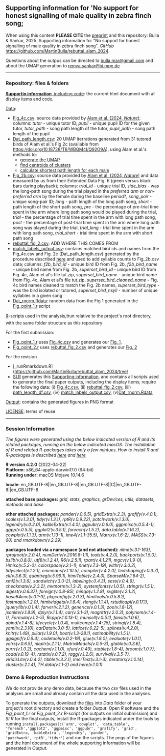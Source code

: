 ## Supporting information for 'No support for honest signalling of male quality in zebra finch song;

When using this content **PLEASE CITE** the [preprint](https://ecoevorxiv.org/repository/view/7530/) and this repository: Bulla & Sankar, 2025. Supporting information for "No support for honest signalling of male quality in zebra finch song". *GitHub* https://github.com/MartinBulla/rebuttal_alam_2024.

Questions about the outpus can be directed to bulla.mar@gmail.com and  about the UMAP generation to remya.sankar@bi.mpg.de

***

### Repository: files & folders
[**Supportin information**, including code](https://martinbulla.github.io/rebuttal_alam_2024/): the current html document with all display items and code.

[Data](Data/):
- [Fig_4c.csv](Data/Fig_4c.csv): source data provided by [Alam et al. (2024, *Nature*)](https://doi.org/10.1038/s41586-024-07207-4); columns: *tutor* - unique tutor ID, *pupil* - unique pupil ID for the given tutor, *tutor_path* - song path length of the tutor, *pupil_path* - song path length of the pupil
- [Dat_path_length.csv](Data/DAT_path_length.csv): 20 UMAP iterrations generated from 31 tutored birds of Alam et al.'s Fig 2c (available from https://doi.org/10.18738/T8/WBQM4I/Q92O9A), using Alam et al.'s methods to:
    -  [generate the UMAP](https://github.com/ymir-k/UMAP_test/blob/main/AlamTests/3-RseedTest/Scripts/generate_rseed_embeddings.ipynb)
    - [find centroids of clusters](https://github.com/ymir-k/UMAP_test/blob/main/AlamTests/3-RseedTest/Scripts/find_kmeans_centroids_of_rseed_embeddings.ipynb)
    - [calculate shortest path length for each male](https://github.com/ymir-k/UMAP_test/blob/main/AlamTests/3-RseedTest/Scripts/bird_paths_from_many_kcentroids.ipynb)
- [Fig_2b.csv](Data/Fig_2b.csv): source data provided by [Alam et al. (2024, *Nature*)](https://doi.org/10.1038/s41586-024-07207-4) and data measured by us from their Extended Data Fig. 6 (green versus black bars during playback); columns: *trial_id* - unique trial ID, *side_bias* - was the long-path song during the trial played in the *preferred arm* or *non-preferred arm* by the female during the baseline period?, *song_pair* - unique song-pair ID; *long* - path length of the long path song, *short* - path length of the short path song, *pre* - the percentage of pre-trial time spent in the arm where long path song would be played during the trial, *trial* -  the percentage of trial time spent in the arm with long path song, *post* - the percentage of post-trial time spent in the arm where long path song was played during the trial, *trial_long* - trial time spent in the arm with long path song, *trial_short* - trial time spent in the arm with short path song
- [rebuttal_fig_2.csv](Data/rebuttal_fig_2.csv): ADD WHERE THIS COMES FROM
- [match_labels_output.csv](Data/match_labels_output.csv): contains matched bird ids and names from the Fig_4c.csv and Fig. 2c (Dat_path_length.csv) generated by the procedure described [here](Python/create_bird_labels.pdf) and used to add syllable counts to Fig_2b.csv data; columns: *f2b_bird_id* - unique bird ID from Fig. 2b, *f2b_bird_name* - unique bird name from Fig. 2b, *superset_bird_id* - unique bird ID from Fig. 4c, Alam et al's file tut.zip, *superset_bird_name* - unique bird name from Fig. 4c, Alam et al's file tut.zip, *superset_bird_cleaned_name* - Fig. 4c bird names cleaned to match the Fig. 2b names, *superset_bird_type* - was the bird isolated or tutored, *superset_bird_nsyll* - number of unique syllables in a given song
- [Dat_rnorm.Rdata](Data/Dat_rnorm.Rdata): random data from the Fig 1 generated in the [Fig_point_1.r](R/Fig_point_1.r) script


[R](R/)-scripts used in the analysis,❗run relative to the project's root directory, with the same folder structure as this repository

For the first submission:
- [Fig_point_1.r](R/Fig_point_1.r) uses [Fig_4c.csv](Data/Fig_4c.csv) and generates our [Fig. 1](Output/Fig_point_1.png),
- [Fig_point_2.r](R/Fig_point_2.r) uses [rebuttal_fig_2.csv](Data/rebuttal_fig_2.csv) and generates our [Fig. 2](Output/Fig_point_2.png) 

For the revision
- [_runRmarkdown.R](https://github.com/MartinBulla/rebuttal_alam_2024/tree/
- [SI.R](https://github.com/MartinBulla/rebuttal_alam_2024/tree/main/R/SI.R) generates this [Supporting information](https://martinbulla.github.io/rebuttal_alam_2024/), and contains all scripts used to generate the final paper outputs, including the display items; require the following data: (i) [Fig_4c.csv](https://github.com/MartinBulla/rebuttal_alam_2024/tree/main/Data/Fig_4c.csv), (ii) [rebuttal_fig_2.csv](https://github.com/MartinBulla/rebuttal_alam_2024/tree/main/Data/rebuttal_fig_2.csv), (iii) [path_length_df.csv](https://github.com/MartinBulla/rebuttal_alam_2024/tree/main/Data/path_length_df.csv), (iv) [match_labels_output.csv](https://github.com/MartinBulla/rebuttal_alam_2024/tree/main/Data/match_labels_output.csv), (v)[Dat_rnorm.Rdata](Data/Dat_rnorm.Rdata)

[Output](Output/): contains the generated figures in PNG format

[LICENSE](LICENSE.txt): terms of reuse

***

### Session Information
*The figures were generated using the below indicated version of R and its related packages, running on the below indicated macOS. The installation of R and related R-packages takes only a few mintues. How to install R and R-packages is described [here](https://rstudio-education.github.io/hopr/starting.html) and [here](https://rstudio-education.github.io/hopr/packages2.html#installing-packages)*

**R version 4.2.0** (2022-04-22)  
**Platform:** x86_64-apple-darwin17.0 (64-bit)  
**Running under:** macOS Mojave 10.14.6  

**locale:** en_GB.UTF-8||en_GB.UTF-8||en_GB.UTF-8||C||en_GB.UTF-8||en_GB.UTF-8

**attached base packages:** *grid, stats, graphics, grDevices, utils, datasets, methods and base*

**other attached packages:**
*pander(v.0.6.5), gridExtra(v.2.3), grafify(v.4.0.1), scales(v.1.3.0), tidyr(v.1.3.1), rptR(v.0.9.22), patchwork(v.1.3.0), legendry(v.0.2.0), kableExtra(v.1.4.0), ggpubr(v.0.6.0), ggpmisc(v.0.5.4-1), ggpp(v.0.5.5), ggplot2(v.3.5.1), foreach(v.1.5.2), data.table(v.1.16.2), cowplot(v.1.1.3), arm(v.1.13-1), lme4(v.1.1-35.5), Matrix(v.1.6-2), MASS(v.7.3-60) and rmarkdown(v.2.29)*

**packages loaded via a namespace (and not attached):** 
*nlme(v.3.1-163), rprojroot(v.2.0.4), numDeriv(v.2016.8-1.1), tools(v.4.2.0), backports(v.1.5.0), bslib(v.0.8.0), utf8(v.1.2.4), R6(v.2.5.1), rpart(v.4.1.21), mgcv(v.1.9-0), Hmisc(v.5.2-0), colorspace(v.2.1-1), nnet(v.7.3-19), withr(v.3.0.2), tidyselect(v.1.2.1), emmeans(v.1.10.5), compiler(v.4.2.0), textshaping(v.0.3.7), cli(v.3.6.3), quantreg(v.5.99.1), htmlTable(v.2.4.3), SparseM(v.1.84-2), xml2(v.1.3.6), sandwich(v.3.0-2), labeling(v.0.4.3), sass(v.0.4.9), checkmate(v.2.3.2), mvtnorm(v.1.3-2), systemfonts(v.1.0.5), stringr(v.1.5.1), digest(v.0.6.37), foreign(v.0.8-85), minqa(v.1.2.8), svglite(v.2.1.2), base64enc(v.0.1-3), pkgconfig(v.2.0.3), htmltools(v.0.5.8.1), fastmap(v.1.2.0), htmlwidgets(v.1.6.4), rlang(v.1.1.4), rstudioapi(v.0.17.1), jquerylib(v.0.1.4), farver(v.2.1.2), generics(v.0.1.3), zoo(v.1.8-12), jsonlite(v.1.8.9), dplyr(v.1.1.4), car(v.3.1-3), magrittr(v.2.0.3), polynom(v.1.4-1), Formula(v.1.2-5), Rcpp(v.1.0.13-1), munsell(v.0.5.1), fansi(v.1.0.6), abind(v.1.4-8), lifecycle(v.1.0.4), multcomp(v.1.4-25), stringi(v.1.8.4), yaml(v.2.3.10), carData(v.3.0-5), lattice(v.0.22-5), splines(v.4.2.0), knitr(v.1.49), pillar(v.1.9.0), boot(v.1.3-28.1), estimability(v.1.5.1), ggsignif(v.0.6.4), codetools(v.0.2-19), glue(v.1.8.0), evaluate(v.1.0.1), vctrs(v.0.6.5), nloptr(v.2.1.1), MatrixModels(v.0.5-3), gtable(v.0.3.6), purrr(v.1.0.2), cachem(v.1.1.0), xfun(v.0.49), xtable(v.1.8-4), broom(v.1.0.7), coda(v.0.19-4), rstatix(v.0.7.2), ragg(v.1.2.6), survival(v.3.5-7), viridisLite(v.0.4.2), tibble(v.3.2.1), lmerTest(v.3.1-3), iterators(v.1.0.14), cluster(v.2.1.4), TH.data(v.1.1-2) and here(v.1.0.1)*  

### Demo & Reproduction Instructions
We do not provide any demo data, because the two *csv* files used in the analyses are small and already contain all the data used in the analyses. 

To generate the outputs, download the [files](Data/) into *Data* folder of your project's root directory and create a folder *Output*. Open *R* software and the *Fig_point_1.r* or  *Fig_point_2.r* R-script (for outputs on initial submission) and *SI.R* for the final outputs, install the R-packages indicated under the tools by running `install.packages(c('arm','cowplot', 'data.table', 'foreach','ggplot2', 'ggpmisc', 'ggpubr', 'grafify', 'grid', 'gridExtra, 'kableExtra', 'legendry', 'pander', 'patchwork','rptR','tidyr')` and run the scripts. The pngs of the figures and the html document of the whole supporting information will be generated in *Output*.
